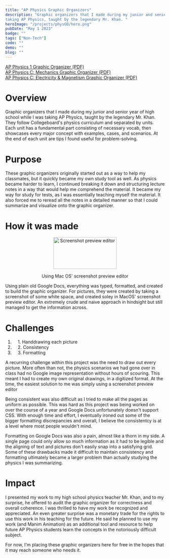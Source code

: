 ```yaml
---
title: "AP Physics Graphic Organizers"
description: "Graphic organizers that I made during my junior and senior year of high school while I was 
taking AP Physics, taught by the legendary Mr. Khan. "
heroImage: "/projects/physGO/hero.png"
pubDate: "May 1 2023"
badge: ""
tags: ["Non-Tech"]
code: ""
demo: ""
blog: ""
---
```

<a target="_blank" href="/public/projects/physGO/phys1.pdf" download>AP Physics 1 Graphic Organizer (PDF)</a>
<br/>
<a target="_blank" href="/public/projects/physGO/physCM.pdf" download>AP Physics C: Mechanics Graphic Organizer (PDF)</a>
<br/>
<a target="_blank" href="/public/projects/physGO/physCE.pdf" download>AP Physics C: Electricity & Magnetism Graphic Organizer (PDF)</a>
<br/>

# Overview #
Graphic organizers that I made during my junior and senior year of high school while I was taking 
AP Physics, taught by the legendary Mr. Khan. They follow Collegeboard's physics curriculum and
separated by units. Each unit has a fundamental part consisting of necessary vocab, then showcases
every major concept with examples, cases, and scenarios. At the end of each unit are tips I found
useful for problem-solving.

# Purpose #
These graphic organizers originally started out as a way to help my classmates, but it quickly 
became my own study tool as well. As physics became harder to learn, I continued breaking it 
down and structuring lecture notes in a way that would help me comprehend the material. It became
my way for study for tests, as I was essentially teaching myself the material. It also forced
me to reread all the notes in a detailed manner so that I could summarize and visualize onto the
graphic organizer.

# How it was made #
<center>
    <img src="/projects/physGO/editor.png" alt="Screenshot preview editor" width="200" height="100">
    <p class="caption">Using Mac OS' screenshot preview editor</p>
</center>

Using plain old Google Docs, everything was typed, formatted, and created to build the graphic 
organizer. For pictures, they were created by taking a screenshot of some white space, and 
created soley in MacOS' screenshot preview editor. An extremely crude and naive approach in 
hindsight but still managed to get the information across.  

# Challenges #
1. &nbsp;&nbsp;&nbsp;&nbsp;1\. Handdrawing each picture
2. &nbsp;&nbsp;&nbsp;&nbsp;2\. Consistency
3. &nbsp;&nbsp;&nbsp;&nbsp;3\. Formatting

A recurring challenge within this project was the need to draw out every picture. More often than not, the
physics scenarios we had gone over in class had no Google image representation without hours of scouring.
This meant I had to create my own original drawings, in a digitized format. At the time, the easiest 
solution to me was simply using a screenshot preview editor

Being consistent was also difficult as I tried to make all the pages as uniform as possible. This was hard
as this project was being worked on over the course of a year and Google Docs unfortunately doesn't support
CSS. With enough time and effort, I eventually ironed out some of the bigger formatting discrepancies and overall, 
I believe the consistentcy is at a level where most people wouldn't mind.

Formatting on Google Docs was also a pain, almost like a thorn in my side. A single page could only allow so much
information as it had to be legible and the aligning of text and pictures don't easily snap into a satisfying
grid. Some of these drawbacks made it difficult to maintain consistency and formatting ultimately became a
larger problem than actually studying the physics I was summarizing. 

# Impact #
I presented my work to my high school physics teacher Mr. Khan, and to my surprise, he offered to audit the 
graphic organizer for correctness and overall coherence. I was thrilled to have my work be recognized and 
appreciated. An even greater surprise was a monetary trade for the rights to use this work in his teaching
for the future. He said he planned to use my work (and Manim Animation) as an additional tool and resource to 
help future AP Physics students learn the concepts in the notoriously difficult subject. 

For now, I'm placing these graphic organizers here for free in the hopes that it may reach someone who needs
it. 
